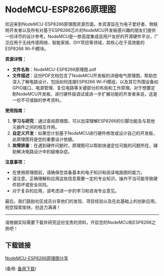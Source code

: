 # NodeMCU-ESP8266原理图

欢迎来到NodeMCU-ESP8266原理图资源页面。本资源旨在为电子爱好者、物联网开发者以及所有对基于ESP8266芯片的NodeMCU开发板感兴趣的朋友们提供一份详尽的设计参考。NodeMCU是一款高度集成且用户友好的开源硬件平台，广泛应用于无线传感网络、智能家居、DIY项目等领域，其核心在于高效能的ESP8266 Wi-Fi模块。

**资源详情：**
- **文件名称**：NodeMCU-ESP8266原理图.pdf
- **文件描述**：这份PDF文档包含了NodeMCU开发板的详细电气原理图，帮助您深入了解电路设计，包括如何连接ESP8266 Wi-Fi模组，以及其它外围设备如GPIO接口、电源管理、复位电路等关键部分的布局和工作原理。对于想要定制NodeMCU开发板、进行硬件级调试或进一步扩展功能的开发者来说，这是一份不可或缺的参考资料。

**使用指南：**
1. **学习与研究**：通过查阅原理图，可以加深理解ESP8266的引脚功能及与其他元器件之间的相互作用。
2. **自定义开发**：如果您计划基于NodeMCU进行硬件修改或设计自己的开发板，此原理图将是您的重要设计依据。
3. **故障排查**：在遇到硬件问题时，原理图可以帮助快速定位可能的问题所在，辅助解决电路设计中的疑难杂症。

**注意事项：**
- 在使用原理图前，请确保您具备基本的电子知识和阅读电路图的能力。
- 请注意，正确理解和应用这些信息需要一定的专业知识，操作不当可能导致硬件损坏或安全风险。
- 对于复杂的应用，请考虑进一步的学习和咨询专业意见。

最后，我们鼓励社区成员分享他们的发现、项目经验以及在此基础上的创新应用。祝您探索愉快，创造力满满！

---

请根据实际需要下载并研究这份宝贵的资料，开启您的NodeMCU和ESP8266之旅吧！

## 下载链接
[NodeMCU-ESP8266原理图分享](https://pan.quark.cn/s/5723c6d54339) 

(备用: [备用下载](https://pan.baidu.com/s/1wXbpJGRy4e6_rNLn2uOTcA?pwd=1234))
